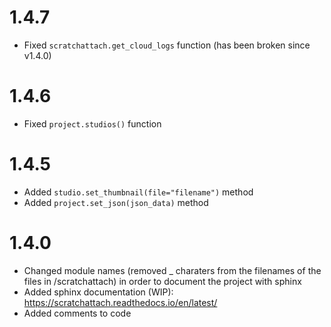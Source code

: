 # 1.4.7

- Fixed `scratchattach.get_cloud_logs` function (has been broken since v1.4.0)

# 1.4.6

- Fixed `project.studios()` function

# 1.4.5

- Added `studio.set_thumbnail(file="filename")` method
- Added `project.set_json(json_data)` method

# 1.4.0

- Changed module names (removed _ charaters from the filenames of the files in /scratchattach) in order to document the project with sphinx
- Added sphinx documentation (WIP): https://scratchattach.readthedocs.io/en/latest/
- Added comments to code